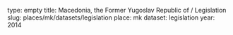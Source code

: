 type: empty
title: Macedonia, the Former Yugoslav Republic of / Legislation
slug: places/mk/datasets/legislation
place: mk
dataset: legislation
year: 2014
